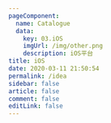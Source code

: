 ```yaml
---
pageComponent: 
  name: Catalogue
  data: 
    key: 03.iOS
    imgUrl: /img/other.png
    description: iOS平台
title: iOS
date: 2020-03-11 21:50:54
permalink: /idea
sidebar: false
article: false
comment: false
editLink: false
---
```

